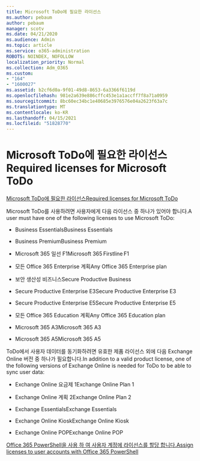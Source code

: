 ```yaml
---
title: Microsoft ToDo에 필요한 라이선스
ms.author: pebaum
author: pebaum
manager: scotv
ms.date: 04/21/2020
ms.audience: Admin
ms.topic: article
ms.service: o365-administration
ROBOTS: NOINDEX, NOFOLLOW
localization_priority: Normal
ms.collection: Adm_O365
ms.custom:
- "164"
- "1600027"
ms.assetid: b2cf6d0a-9f01-49d8-8653-6a3366f6119d
ms.openlocfilehash: 981e2a639e886cffc453e1a1accff7f8a71a0959
ms.sourcegitcommit: 8bc60ec34bc1e40685e3976576e04a2623f63a7c
ms.translationtype: MT
ms.contentlocale: ko-KR
ms.lasthandoff: 04/15/2021
ms.locfileid: "51828770"
---
```

# <a name="required-licenses-for-microsoft-todo"></a><span data-ttu-id="6c0f5-102">Microsoft ToDo에 필요한 라이선스</span><span class="sxs-lookup"><span data-stu-id="6c0f5-102">Required licenses for Microsoft ToDo</span></span>

[<span data-ttu-id="6c0f5-103">Microsoft ToDo에 필요한 라이선스</span><span class="sxs-lookup"><span data-stu-id="6c0f5-103">Required licenses for Microsoft ToDo</span></span>](https://support.office.com/article/381e9d1b-c500-49b5-973e-890fd86528d7.aspx)
  
<span data-ttu-id="6c0f5-104">Microsoft ToDo를 사용하려면 사용자에게 다음 라이선스 중 하나가 있어야 합니다.</span><span class="sxs-lookup"><span data-stu-id="6c0f5-104">A user must have one of the following licenses to use Microsoft ToDo:</span></span>
  
- <span data-ttu-id="6c0f5-105">Business Essentials</span><span class="sxs-lookup"><span data-stu-id="6c0f5-105">Business Essentials</span></span>

- <span data-ttu-id="6c0f5-106">Business Premium</span><span class="sxs-lookup"><span data-stu-id="6c0f5-106">Business Premium</span></span>

- <span data-ttu-id="6c0f5-107">Microsoft 365 일선 F1</span><span class="sxs-lookup"><span data-stu-id="6c0f5-107">Microsoft 365 Firstline F1</span></span>

- <span data-ttu-id="6c0f5-108">모든 Office 365 Enterprise 계획</span><span class="sxs-lookup"><span data-stu-id="6c0f5-108">Any Office 365 Enterprise plan</span></span>

- <span data-ttu-id="6c0f5-109">보안 생산성 비즈니스</span><span class="sxs-lookup"><span data-stu-id="6c0f5-109">Secure Productive Business</span></span>

- <span data-ttu-id="6c0f5-110">Secure Productive Enterprise E3</span><span class="sxs-lookup"><span data-stu-id="6c0f5-110">Secure Productive Enterprise E3</span></span>

- <span data-ttu-id="6c0f5-111">Secure Productive Enterprise E5</span><span class="sxs-lookup"><span data-stu-id="6c0f5-111">Secure Productive Enterprise E5</span></span>

- <span data-ttu-id="6c0f5-112">모든 Office 365 Education 계획</span><span class="sxs-lookup"><span data-stu-id="6c0f5-112">Any Office 365 Education plan</span></span>

- <span data-ttu-id="6c0f5-113">Microsoft 365 A3</span><span class="sxs-lookup"><span data-stu-id="6c0f5-113">Microsoft 365 A3</span></span>

- <span data-ttu-id="6c0f5-114">Microsoft 365 A5</span><span class="sxs-lookup"><span data-stu-id="6c0f5-114">Microsoft 365 A5</span></span>

<span data-ttu-id="6c0f5-115">ToDo에서 사용자 데이터를 동기화하려면 유효한 제품 라이선스 외에 다음 Exchange Online 버전 중 하나가 필요합니다.</span><span class="sxs-lookup"><span data-stu-id="6c0f5-115">In addition to a valid product license, one of the following versions of Exchange Online is needed for ToDo to be able to sync user data:</span></span>
  
- <span data-ttu-id="6c0f5-116">Exchange Online 요금제 1</span><span class="sxs-lookup"><span data-stu-id="6c0f5-116">Exchange Online Plan 1</span></span>

- <span data-ttu-id="6c0f5-117">Exchange Online 계획 2</span><span class="sxs-lookup"><span data-stu-id="6c0f5-117">Exchange Online Plan 2</span></span>

- <span data-ttu-id="6c0f5-118">Exchange Essentials</span><span class="sxs-lookup"><span data-stu-id="6c0f5-118">Exchange Essentials</span></span>

- <span data-ttu-id="6c0f5-119">Exchange Online Kiosk</span><span class="sxs-lookup"><span data-stu-id="6c0f5-119">Exchange Online Kiosk</span></span>

- <span data-ttu-id="6c0f5-120">Exchange Online POP</span><span class="sxs-lookup"><span data-stu-id="6c0f5-120">Exchange Online POP</span></span>

[<span data-ttu-id="6c0f5-121">Office 365 PowerShell을 사용 하 여 사용자 계정에 라이선스를 할당 합니다.</span><span class="sxs-lookup"><span data-stu-id="6c0f5-121">Assign licenses to user accounts with Office 365 PowerShell</span></span>](https://docs.microsoft.com/office365/enterprise/powershell/assign-licenses-to-user-accounts-with-office-365-powershell )
  